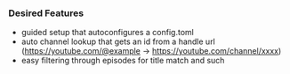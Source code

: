 ### Desired Features
* guided setup that autoconfigures a config.toml
* auto channel lookup that gets an id from a handle url (https://youtube.com/@example -> https://youtube.com/channel/xxxx)
* easy filtering through episodes for title match and such
